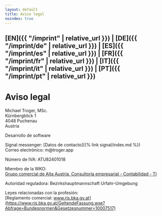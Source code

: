 ```yaml
---
layout: default
title: Aviso legal
noindex: true
---
```

## [EN]({{ "/imprint" | relative_url }}) | [DE]({{ "/imprint/de" | relative_url }}) | [ES]({{ "/imprint/es" | relative_url }}) | [FR]({{ "/imprint/fr" | relative_url }}) | [IT]({{ "/imprint/it" | relative_url }}) | [PT]({{ "/imprint/pt" | relative_url }})

# Aviso legal

Michael Troger, MSc.  
Kürnbergblick 1  
4048 Puchenau  
Austria  
  
Desarrollo de software  
  
Signal messenger: [Datos de contacto]({% link signal/index.md %})    
Correo electrónico: &#109;&#64;&#116;&#114;&#111;&#103;&#101;&#114;&#46;&#97;&#112;&#112;  
  
Número de IVA: ATU82401018  
  
Miembro de la WKO:  
[Grupo comercial de Alta Austria, Consultoría empresarial - Contabilidad - TI](https://firmen.wko.at/michael-troger/oberösterreich/?firmaid=993ab01c-72c8-4943-8355-31b67b78de6c)  
  
Autoridad reguladora: Bezirkshauptmannschaft Urfahr-Umgebung  
  
Leyes relacionadas con la profesión:  
[Reglamento comercial: www.ris.bka.gv.at](https://www.ris.bka.gv.at/GeltendeFassung.wxe?Abfrage=Bundesnormen&Gesetzesnummer=10007517)
